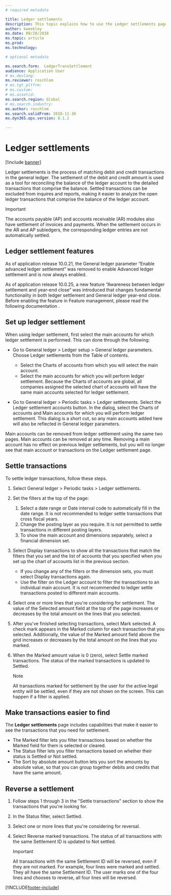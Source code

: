 ```yaml
---
# required metadata

title: Ledger settlements
description: This topic explains how to use the Ledger settlements page to settle ledger transactions and reverse settlements.
author: kweekley
ms.date: 09/28/2018
ms.topic: article
ms.prod: 
ms.technology: 

# optional metadata

ms.search.form:  LedgerTransSettlement
audience: Application User
# ms.devlang: 
ms.reviewer: roschlom
# ms.tgt_pltfrm: 
# ms.custom:
# ms.assetid:
ms.search.region: Global
# ms.search.industry: 
ms.author: roschlom
ms.search.validFrom: 2018-11-30
ms.dyn365.ops.version: 8.1.1

---
```


# Ledger settlements

[!include [banner](../includes/banner.md)]

Ledger settlements is the process of matching debit and credit transactions in the general ledger.  The settlement of the debit and credit amount is used as a tool for reconciling the balance of the ledger account to the detailed transactions that comprise the balance.  Settled transactions can be excluded from inquires and reports, making it easier to analyze the open ledger transactions that comprise the balance of the ledger account. 

> [!IMPORTANT]
> The accounts payable (AP) and accounts receivable (AR) modules also have settlement of invoices and payments.  When the settlement occurs in the AR and AP subledgers, the corresponding ledger entries are not automatically settled.  

## Ledger settlement features

As of application release 10.0.21, the General ledger parameter “Enable advanced ledger settlement” was removed to enable Advanced ledger settlement and is now always enabled. 

As of application release 10.0.25, a new feature “Awareness between ledger settlement and year-end close” was introduced that changes fundamental functionality in both ledger settlement and General ledger year-end close.  Before enabling the feature in Feature management, please read the following documentation . 

## Set up ledger settlement
When using ledger settlement, first select the main accounts for which ledger settlement is performed.  This can done through the following:

- Go to General ledger > Ledger setup > General ledger parameters.  Choose Ledger settlements from the Table of contents.  

    - Select the Charts of accounts from which you will select the main account.  
    - Select the main accounts for which you will perform ledger settlement. Because the Charts of accounts are global, all companies assigned the selected chart of accounts will have the same main accounts selected for ledger settlement.

- Go to General ledger > Periodic tasks > Ledger settlements. Select the Ledger settlement accounts button. In the dialog, select the Charts of accounts and Main accounts for which you will perform ledger settlement.  This dialog is a short cut, so any main accounts added here will also be reflected in General ledger parameters.

Main accounts can be removed from ledger settlement using the same two pages.  Main accounts can be removed at any time.  Removing a main account has no effect on previous ledger settlements, but you will no longer see that main account or transactions on the Ledger settlement page.

## Settle transactions 

To settle ledger transactions, follow these steps.

1.	Select General ledger > Periodic tasks > Ledger settlements.
2.	Set the filters at the top of the page:

    1. Select a date range or Date interval code to automatically fill in the date range.  It is not recommended to ledger settle transactions that cross fiscal years. 
    2. Change the posting layer as you require.  It is not permitted to settle transactions in different posting layers. 
    3. To show the main account and dimensions separately, select a financial dimension set.

3.	Select Display transactions to show all the transactions that match the filters that you set and the list of accounts that you specified when you set up the chart of accounts list in the previous section. 

    - If you change any of the filters or the dimension sets, you must select Display transactions again.
    - Use the filter on the Ledger account to filter the transactions to an individual main account.  It is not recommended to ledger settle transactions posted to different main accounts. 

4.	Select one or more lines that you're considering for settlement. The value of the Selected amount field at the top of the page increases or decreases by the total amount on the lines that you selected.
5.	After you've finished selecting transactions, select Mark selected. A check mark appears in the Marked column for each transaction that you selected. Additionally, the value of the Marked amount field above the grid increases or decreases by the total amount on the lines that you marked.
6.	When the Marked amount value is 0 (zero), select Settle marked transactions. The status of the marked transactions is updated to Settled.

    > [!NOTE]
    > All transactions marked for settlement by the user for the active legal entity will be settled, even if they are not shown on the screen.  This can happen if a filter is applied.  

## Make transactions easier to find

The **Ledger settlements** page includes capabilities that make it easier to see the transactions that you need for settlement.

- The Marked filter lets you filter transactions based on whether the Marked field for them is selected or cleared.
- The Status filter lets you filter transactions based on whether their status is Settled or Not settled.
- The Sort by absolute amount button lets you sort the amounts by absolute value, so that you can group together debits and credits that have the same amount.

## Reverse a settlement

1. Follow steps 1 through 3 in the "Settle transactions” section to show the transactions that you're looking for.
2. In the Status filter, select Settled.
3. Select one or more lines that you're considering for reversal. 
4. Select Reverse marked transactions. The status of all transactions with the same Settlement ID is updated to Not settled.

    > [!IMPORTANT]
    > All transactions with the same Settlement ID will be reversed, even if they are not marked. For example, four lines were marked and settled. They all have the same Settlement ID.  The user marks one of the four lines and chooses to reverse, all four lines will be reversed.



[!INCLUDE[footer-include](../../includes/footer-banner.md)]

